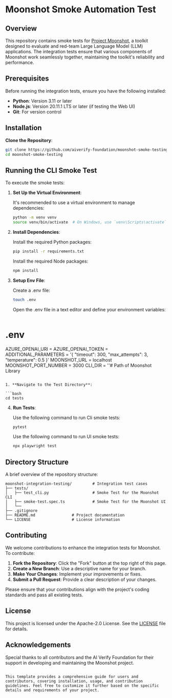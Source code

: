 # Moonshot Smoke Automation Test

## Overview

This repository contains smoke tests for [Project Moonshot](https://github.com/aiverify-foundation/moonshot), a toolkit designed to evaluate and red-team Large Language Model (LLM) applications. The integration tests ensure that various components of Moonshot work seamlessly together, maintaining the toolkit's reliability and performance.

## Prerequisites

Before running the integration tests, ensure you have the following installed:

- **Python**: Version 3.11 or later
- **Node.js**: Version 20.11.1 LTS or later (if testing the Web UI)
- **Git**: For version control

## Installation

**Clone the Repository**:

   ```bash
   git clone https://github.com/aiverify-foundation/moonshot-smoke-testing.git
   cd moonshot-smoke-testing
   ```

## Running the CLI Smoke Test

To execute the smoke tests:

1. **Set Up the Virtual Environment**:

   It's recommended to use a virtual environment to manage dependencies:

   ```bash
   python -m venv venv
   source venv/bin/activate  # On Windows, use `venv\Scripts\activate`
   ```

2. **Install Dependencies**:

   Install the required Python packages:

   ```bash
   pip install -r requirements.txt
   ```

   Install the required Node packages:

   ```bash
   npm install
   ```
   
3. **Setup Env File**:

   Create a .env file:

   ```bash
   touch .env
   ```

   Open the .env file in a text editor and define your environment variables:
   ```bash
  # .env
  AZURE_OPENAI_URI = 
  AZURE_OPENAI_TOKEN = 
  ADDITIONAL_PARAMETERS = '{      "timeout": 300, "max_attempts": 3,   "temperature": 0.5 }'
  MOONSHOT_URL = localhost
  MOONSHOT_PORT_NUMBER = 3000
  CLI_DIR = ''# Path of Moonshot Library
   ```

1. **Navigate to the Test Directory**:

   ```bash
   cd tests
   ```

4. **Run Tests**:

   Use the following command to run Cli smoke tests:

   ```bash
   pytest
   ```

   Use the following command to run UI smoke tests:

   ```bash
   npx playwright test
   ```

## Directory Structure

A brief overview of the repository structure:

```
moonshot-integration-testing/         # Integration test cases
├── tests/                   
│   ├── test_cli.py                   # Smoke Test for the Moonshot CLI
│   ├── smoke-test.spec.ts            # Smoke Test for the Moonshot UI
│   └── 
├── .gitignore
├── README.md                # Project documentation
└── LICENSE                  # License information
```

## Contributing

We welcome contributions to enhance the integration tests for Moonshot. To contribute:

1. **Fork the Repository**: Click the "Fork" button at the top right of this page.
2. **Create a New Branch**: Use a descriptive name for your branch.
3. **Make Your Changes**: Implement your improvements or fixes.
4. **Submit a Pull Request**: Provide a clear description of your changes.

Please ensure that your contributions align with the project's coding standards and pass all existing tests.

## License

This project is licensed under the Apache-2.0 License. See the [LICENSE](LICENSE) file for details.

## Acknowledgements

Special thanks to all contributors and the AI Verify Foundation for their support in developing and maintaining the Moonshot project.
```

This template provides a comprehensive guide for users and contributors, covering installation, usage, and contribution guidelines. Feel free to customize it further based on the specific details and requirements of your project. 
